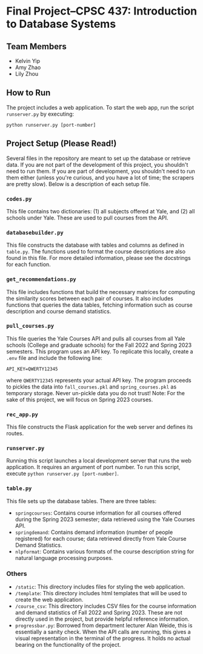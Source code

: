 # Final Project–CPSC 437: Introduction to Database Systems

## Team Members
- Kelvin Yip
- Amy Zhao
- Lily Zhou

## How to Run
The project includes a web application. To start the web app, run the script `runserver.py` by executing:
```
python runserver.py [port-number]
```

## Project Setup (Please Read!) 
Several files in the repository are meant to set up the database or retrieve data. If you are not part of the development of this project, you shouldn't need to run them. If you are part of development, you shouldn't need to run them either (unless you're curious, and you have a lot of time; the scrapers are pretty slow). Below is a description of each setup file. 

### `codes.py`
This file contains two dictionaries: (1) all subjects offered at Yale, and (2) all schools under Yale. These are used to pull courses from the API.

### `databasebuilder.py`
This file constructs the database with tables and columns as defined in `table.py`. The functions used to format the course descriptions are also found in this file. For more detailed information, please see the docstrings for each function.

### `get_recommendations.py`
This file includes functions that build the necessary matrices for computing the similarity scores between each pair of courses. It also includes functions that queries the data tables, fetching information such as course description and course demand statistics.

### `pull_courses.py`
This file queries the Yale Courses API and pulls all courses from all Yale schools (College and graduate schools) for the Fall 2022 and Spring 2023 semesters. This program uses an API key. To replicate this locally, create a `.env` file and include the following line:
```
API_KEY=QWERTY12345
```
where `QWERTY12345` represents your actual API key.
The program proceeds to pickles the data into `fall_courses.pkl` and `spring_courses.pkl` as temporary storage. Never un-pickle data you do not trust! Note: For the sake of this project, we will focus on Spring 2023 courses. 

### `rec_app.py`
This file constructs the Flask application for the web server and defines its routes.

### `runserver.py`
Running this script launches a local development server that runs the web application. It requires an argument of port number. To run this script, execute `python runserver.py [port-number]`.

### `table.py`
This file sets up the database tables. There are three tables: 
- `springcourses`: Contains course information for all courses offered during the Spring 2023 semester; data retrieved using the Yale Courses API. 
- `springdemand`: Contains demand information (number of people registered) for each course; data retrieved directly from Yale Course Demand Statistics. 
- `nlpformat`: Contains various formats of the course description string for natural language processing purposes. 

### Others

- `/static`: This directory includes files for styling the web application.
- `/template`: This directory includes html templates that will be used to create the web application.
- `/course_csv`: This directory includes CSV files for the course information and demand statistics of Fall 2022 and Spring 2023. These are not directly used in the project, but provide helpful reference information.
- `progressbar.py`: Borrowed from department lecturer Alan Weide, this is essentially a sanity check. When the API calls are running, this gives a visual representation in the terminal of the progress. It holds no actual bearing on the functionality of the project. 